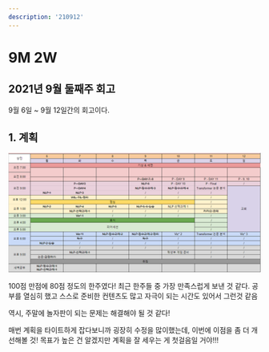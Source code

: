 ```yaml
---
description: '210912'
---
```


# 9M 2W

## 2021년 9월 둘째주 회고

9월 6일 ~ 9월 12일간의 회고이다.

## 1. 계획

![](../../.gitbook/assets/image%20%281149%29.png)

100점 만점에 80점 정도의 한주였다! 최근 한주들 중 가장 만족스럽게 보낸 것 같다. 공부를 열심히 했고 스스로 준비한 컨텐츠도 많고 자극이 되는 시간도 있어서 그런것 같음

역시, 주말에 놀자판이 되는 문제는 해결해야 될 것 같다!

매번 계획을 타이트하게 잡다보니까 굉장히 수정을 많이했는데, 이번에 이점을 좀 더 개선해볼 것! 목표가 높은 건 알겠지만 계획을 잘 세우는 게 첫걸음일 거야!!!



